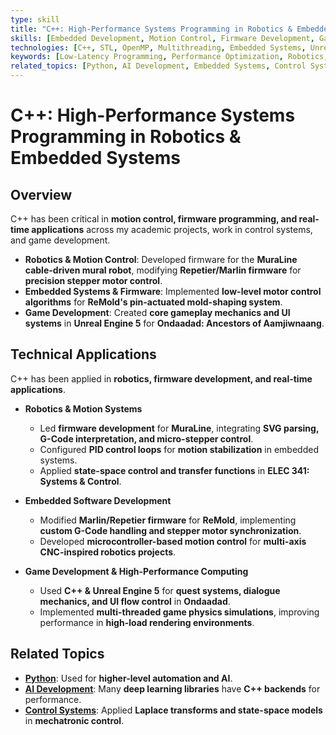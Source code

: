 ```yaml
---
type: skill
title: "C++: High-Performance Systems Programming in Robotics & Embedded Systems"
skills: [Embedded Development, Motion Control, Firmware Development, Game Development]
technologies: [C++, STL, OpenMP, Multithreading, Embedded Systems, Unreal Engine]
keywords: [Low-Latency Programming, Performance Optimization, Robotics, Real-Time Systems]
related_topics: [Python, AI Development, Embedded Systems, Control Systems, Marlin Firmware]
---
```


# C++: High-Performance Systems Programming in Robotics & Embedded Systems

## Overview
C++ has been critical in **motion control, firmware programming, and real-time applications** across my academic projects, work in control systems, and game development.

- **Robotics & Motion Control**: Developed firmware for the **MuraLine cable-driven mural robot**, modifying **Repetier/Marlin firmware** for **precision stepper motor control**.
- **Embedded Systems & Firmware**: Implemented **low-level motor control algorithms** for **ReMold's pin-actuated mold-shaping system**.
- **Game Development**: Created **core gameplay mechanics and UI systems** in **Unreal Engine 5** for **Ondaadad: Ancestors of Aamjiwnaang**.

## Technical Applications
C++ has been applied in **robotics, firmware development, and real-time applications**.

- **Robotics & Motion Systems**  
  - Led **firmware development** for **MuraLine**, integrating **SVG parsing, G-Code interpretation, and micro-stepper control**.
  - Configured **PID control loops** for **motion stabilization** in embedded systems.
  - Applied **state-space control and transfer functions** in **ELEC 341: Systems & Control**.

- **Embedded Software Development**  
  - Modified **Marlin/Repetier firmware** for **ReMold**, implementing **custom G-Code handling and stepper motor synchronization**.
  - Developed **microcontroller-based motion control** for **multi-axis CNC-inspired robotics projects**.

- **Game Development & High-Performance Computing**  
  - Used **C++ & Unreal Engine 5** for **quest systems, dialogue mechanics, and UI flow control** in **Ondaadad**.
  - Implemented **multi-threaded game physics simulations**, improving performance in **high-load rendering environments**.

## Related Topics
- **[Python](#python-core-language-for-data-engineering-ai-and-automation)**: Used for **higher-level automation and AI**.
- **[AI Development](#ai-development-with-pytorch)**: Many **deep learning libraries** have **C++ backends** for performance.
- **[Control Systems](#control-systems-elec-341)**: Applied **Laplace transforms and state-space models** in **mechatronic control**.
